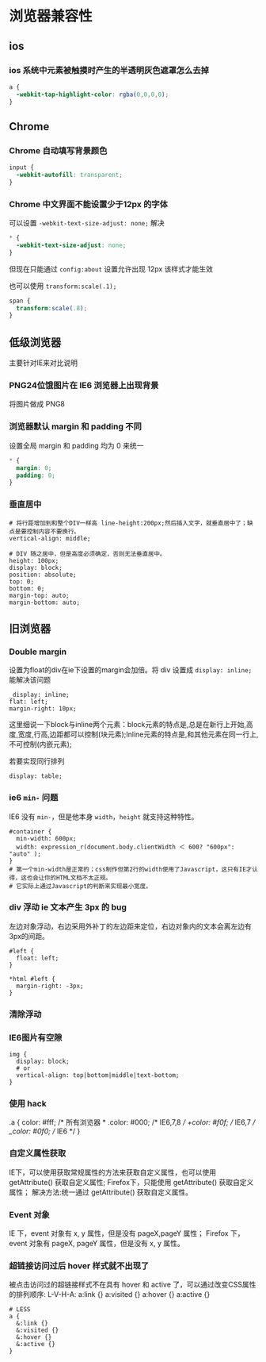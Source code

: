 <!-- title: 前端开发 - 兼容性 -->
<!-- author: <David Jones qowera@qq.com> -->
<!-- date: 2015-05-15 08:50:16 -->
<!-- category: 前端 -->
<!-- tag: 基础知识 -->

# 浏览器兼容性

## ios

### ios 系统中元素被触摸时产生的半透明灰色遮罩怎么去掉

```css
a {
  -webkit-tap-highlight-color: rgba(0,0,0,0);
}
```

## Chrome

### Chrome 自动填写背景颜色

```CSS
input {
  -webkit-autofill: transparent;
}
```

### Chrome 中文界面不能设置少于12px 的字体

可以设置 `-webkit-text-size-adjust: none;` 解决

```CSS
* {
  -webkit-text-size-adjust: none;
}
```

但现在只能通过 `config:about` 设置允许出现 12px 该样式才能生效

也可以使用 `transform:scale(.1);`

```CSS
span {
  transform:scale(.8);
}
```

## 低级浏览器

主要针对IE来对比说明

### PNG24位饿图片在 IE6 浏览器上出现背景

将图片做成 PNG8

### 浏览器默认 margin 和 padding 不同

设置全局 margin 和 padding 均为 0 来统一

```css
* {
  margin: 0;
  padding: 0;
}
```

### 垂直居中

```
# 将行距增加到和整个DIV一样高 line-height:200px;然后插入文字，就垂直居中了；缺点是要控制内容不要换行。
vertical-align: middle;

# DIV 随之居中，但是高度必须确定，否则无法垂直居中。
height: 100px;
display: block;
position: absolute;
top: 0;
bottom: 0;
margin-top: auto;
margin-bottom: auto;
```

## 旧浏览器

### Double margin

设置为float的div在ie下设置的margin会加倍。将 div 设置成 `display: inline;` 能解决该问题

```
_display: inline;
flat: left;
margin-right: 10px;
```

这里细说一下block与inline两个元素：block元素的特点是,总是在新行上开始,高度,宽度,行高,边距都可以控制(块元素);Inline元素的特点是,和其他元素在同一行上,不可控制(内嵌元素);

若要实现同行排列

```
display: table;
```

### ie6 `min-` 问题

IE6 没有 `min-`，但是他本身 `width`，`height` 就支持这种特性。

```
#container {
  min-width: 600px;
  width: expression_r(document.body.clientWidth ＜ 600? "600px": "auto" );
}
# 第一个min-width是正常的；css制作但第2行的width使用了Javascript，这只有IE才认得，这也会让你的HTML文档不太正规。
# 它实际上通过Javascript的判断来实现最小宽度。
```

### div 浮动 ie 文本产生 3px 的 bug

左边对象浮动，右边采用外补丁的左边距来定位，右边对象内的文本会离左边有3px的间距。

```
#left {
  float: left;
}

*html #left {
  margin-right: -3px;
}
```

### 清除浮动

### IE6图片有空隙

```
img {
  display: block;
  # or
  vertical-align: top|bottom|middle|text-bottom;
}
```

### 使用 hack

.a {
  color: #fff; /* 所有浏览器 *
  .color: #000; /* IE6,7,8 */
  +color: #f0f; /* IE6,7 */
  _color: #0f0; /* IE6 */
}

### 自定义属性获取

IE下，可以使用获取常规属性的方法来获取自定义属性，也可以使用 getAttribute() 获取自定义属性;
Firefox下，只能使用 getAttribute() 获取自定义属性；
解决方法:统一通过 getAttribute() 获取自定义属性。

### Event 对象

IE 下，event 对象有 x, y 属性，但是没有 pageX,pageY 属性；
Firefox 下，event 对象有 pageX, pageY 属性，但是没有 x, y 属性。

### 超链接访问过后 hover 样式就不出现了

被点击访问过的超链接样式不在具有 hover 和 active 了，可以通过改变CSS属性的排列顺序: L-V-H-A: a:link {} a:visited {} a:hover {} a:active {}

```
# LESS
a {
  &:link {}
  &:visited {}
  &:hover {}
  &:active {}
}
```
